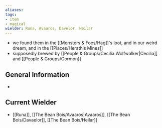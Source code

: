 ```yaml
---
aliases: 
tags: 
- item
- magical
wielder: Runa, Avaaros, Davelor, Heilar
---
```



- we found them in the [[Monsters & Foes/Hag]]'s loot, and in our weird dream, and in the [[Places/Herathis Mines]]
- supposedly brewed by [[People & Groups/Cecilia Wolfwalker|Cecilia]] and [[People & Groups/Gormon]]

## General Information
- 

## Current Wielder
- [[Runa]], [[The Bean Bois/Avaaros|Avaaros]], [[The Bean Bois/Davaelor]], [[The Bean Bois/Heilar]]

